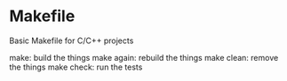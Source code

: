 Makefile
========

Basic Makefile for C/C++ projects

make: build the things
make again: rebuild the things
make clean: remove the things
make check: run the tests
